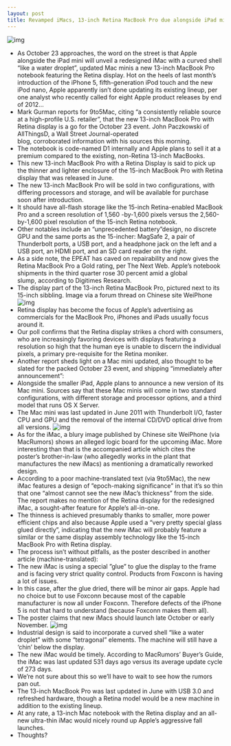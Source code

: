 ```yaml
---
layout: post
title: Revamped iMacs, 13-inch Retina MacBook Pro due alongside iPad mini next week
---
```

![img](http://media.idownloadblog.com/wp-content/uploads/2012/06/MacBook-Pro-with-Retina-graphics-on-display.jpg)
* As October 23 approaches, the word on the street is that Apple alongside the iPad mini will unveil a redesigned iMac with a curved shell “like a water droplet”, updated Mac minis a new 13-inch MacBook Pro notebook featuring the Retina display. Hot on the heels of last month’s introduction of the iPhone 5, fifth-generation iPod touch and the new iPod nano, Apple apparently isn’t done updating its existing lineup, per one analyst who recently called for eight Apple product releases by end of 2012…
* Mark Gurman reports for 9to5Mac, citing “a consistently reliable source at a high-profile U.S. retailer”, that the new 13-inch MacBook Pro with Retina display is a go for the October 23 event. John Paczkowski of AllThingsD, a Wall Street Journal-operated blog, corroborated information with his sources this morning.
* The notebook is code-named D1 internally and Apple plans to sell it at a premium compared to the existing, non-Retina 13-inch MacBooks.
* This new 13-inch MacBook Pro with a Retina Display is said to pick up the thinner and lighter enclosure of the 15-inch MacBook Pro with Retina display that was released in June.
* The new 13-inch MacBook Pro will be sold in two configurations, with differing processors and storage, and will be available for purchase soon after introduction.
* It should have all-flash storage like the 15-inch Retina-enabled MacBook Pro and a screen resolution of 1,560 -by-1,600 pixels versus the 2,560-by-1,600 pixel resolution of the 15-inch Retina notebook.
* Other notables include an “unprecedented battery”design, no discrete GPU and the same ports as the 15-incher: MagSafe 2, a pair of Thunderbolt ports, a USB port, and a headphone jack on the left and a USB port, an HDMI port, and an SD card reader on the right.
* As a side note, the EPEAT has caved on repairability and now gives the Retina MacBook Pro a Gold rating, per The Next Web. Apple’s notebook shipments in the third quarter rose 30 percent amid a global slump, according to Digitimes Research.
* The display part of the 13-inch Retina MacBook Pro, pictured next to its 15-inch sibbling. Image via a forum thread on Chinese site WeiPhone
![img](http://media.idownloadblog.com/wp-content/uploads/2012/10/MacBook-Pro-with-Retina-display-display-part-next-to-15-inch.jpg)
* Retina display has become the focus of Apple’s advertising as commercials for the MacBook Pro, iPhones and iPads usually focus around it.
* Our poll confirms that the Retina display strikes a chord with consumers, who are increasingly favoring devices with displays featuring a resolution so high that the human eye is unable to discern the individual pixels, a primary pre-requisite for the Retina moniker.
* Another report sheds light on a Mac mini updated, also thought to be slated for the packed October 23 event, and shipping “immediately after announcement”:
* Alongside the smaller iPad, Apple plans to announce a new version of its Mac mini. Sources say that these Mac minis will come in two standard configurations, with different storage and processor options, and a third model that runs OS X Server.
* The Mac mini was last updated in June 2011 with Thunderbolt I/O, faster CPU and GPU and the removal of the internal CD/DVD optical drive from all versions.
![img](http://media.idownloadblog.com/wp-content/uploads/2012/08/Mac-mini-front-left-angled.jpg)
* As for the iMac, a blury image published by Chinese site WeiPhone (via MacRumors) shows an alleged logic board for the upcoming iMac. More interesting than that is the accompanied article which cites the poster’s brother-in-law (who allegedly works in the plant that manufactures the new iMacs) as mentioning a dramatically reworked design.
* According to a poor machine-translated text (via 9to5Mac), the new iMac features a design of ”epoch-making significance” in that it’s so thin that one “almost cannot see the new iMac’s thickness” from the side. The report makes no mention of the Retina display for the redesigned iMac, a sought-after feature for Apple’s all-in-one.
* The thinness is achieved presumably thanks to smaller, more power efficient chips and also because Apple used a “very pretty special glass glued directly”, indicating that the new iMac will probably feature a similar or the same display assembly technology like the 15-inch MacBook Pro with Retina display.
* The process isn’t without pitfalls, as the poster described in another article (machine-translated):
* The new iMac is using a special ”glue” to glue the display to the frame and is facing very strict quality control. Products from Foxconn is having a lot of issues.
* In this case, after the glue dried, there will be minor air gaps. Apple had no choice but to use Foxconn because most of the capable manufacturer is now all under Foxconn. Therefore defects of the iPhone 5 is not that hard to understand (because Foxconn makes them all).
* The poster claims that new iMacs should launch late October or early November.
![img](http://media.idownloadblog.com/wp-content/uploads/2012/09/iMac-three-up-perspective.jpg)
* Industrial design is said to incorporate a curved shell “like a water droplet” with some “tetragonal” elements. The machine will still have a ‘chin’ below the display.
* The new iMac would be timely. According to MacRumors’ Buyer’s Guide, the iMac was last updated 531 days ago versus its average update cycle of 273 days.
* We’re not sure about this so we’ll have to wait to see how the rumors pan out.
* The 13-inch MacBook Pro was last updated in June with USB 3.0 and refreshed hardware, though a Retina model would be a new machine in addition to the existing lineup.
* At any rate, a 13-inch Mac notebook with the Retina display and an all-new ultra-thin iMac would nicely round up Apple’s aggressive fall launches.
* Thoughts?

